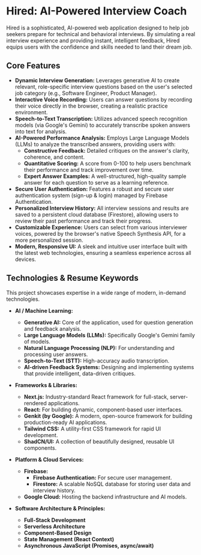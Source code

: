 # Hired: AI-Powered Interview Coach

Hired is a sophisticated, AI-powered web application designed to help job seekers prepare for technical and behavioral interviews. By simulating a real interview experience and providing instant, intelligent feedback, Hired equips users with the confidence and skills needed to land their dream job.

## Core Features

-   **Dynamic Interview Generation:** Leverages generative AI to create relevant, role-specific interview questions based on the user's selected job category (e.g., Software Engineer, Product Manager).
-   **Interactive Voice Recording:** Users can answer questions by recording their voice directly in the browser, creating a realistic practice environment.
-   **Speech-to-Text Transcription:** Utilizes advanced speech recognition models (via Google's Gemini) to accurately transcribe spoken answers into text for analysis.
-   **AI-Powered Performance Analysis:** Employs Large Language Models (LLMs) to analyze the transcribed answers, providing users with:
    -   **Constructive Feedback:** Detailed critiques on the answer's clarity, coherence, and content.
    -   **Quantitative Scoring:** A score from 0-100 to help users benchmark their performance and track improvement over time.
    -   **Expert Answer Examples:** A well-structured, high-quality sample answer for each question to serve as a learning reference.
-   **Secure User Authentication:** Features a robust and secure user authentication system (sign-up & login) managed by Firebase Authentication.
-   **Personalized Interview History:** All interview sessions and results are saved to a persistent cloud database (Firestore), allowing users to review their past performance and track their progress.
-   **Customizable Experience:** Users can select from various interviewer voices, powered by the browser's native Speech Synthesis API, for a more personalized session.
-   **Modern, Responsive UI:** A sleek and intuitive user interface built with the latest web technologies, ensuring a seamless experience across all devices.

## Technologies & Resume Keywords

This project showcases expertise in a wide range of modern, in-demand technologies.

-   **AI / Machine Learning:**
    -   **Generative AI:** Core of the application, used for question generation and feedback analysis.
    -   **Large Language Models (LLMs):** Specifically Google's Gemini family of models.
    -   **Natural Language Processing (NLP):** For understanding and processing user answers.
    -   **Speech-to-Text (STT):** High-accuracy audio transcription.
    -   **AI-driven Feedback Systems:** Designing and implementing systems that provide intelligent, data-driven critiques.

-   **Frameworks & Libraries:**
    -   **Next.js:** Industry-standard React framework for full-stack, server-rendered applications.
    -   **React:** For building dynamic, component-based user interfaces.
    -   **Genkit (by Google):** A modern, open-source framework for building production-ready AI applications.
    -   **Tailwind CSS:** A utility-first CSS framework for rapid UI development.
    -   **ShadCN/UI:** A collection of beautifully designed, reusable UI components.

-   **Platform & Cloud Services:**
    -   **Firebase:**
        -   **Firebase Authentication:** For secure user management.
        -   **Firestore:** A scalable NoSQL database for storing user data and interview history.
    -   **Google Cloud:** Hosting the backend infrastructure and AI models.

-   **Software Architecture & Principles:**
    -   **Full-Stack Development**
    -   **Serverless Architecture**
    -   **Component-Based Design**
    -   **State Management (React Context)**
    -   **Asynchronous JavaScript (Promises, async/await)**
